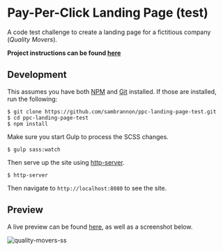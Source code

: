 # Pay-Per-Click Landing Page (test)
A code test challenge to create a landing page for a fictitious company (_Quality Movers_).

**Project instructions can be found [here](INSTRUCTIONS.md)**

## Development

This assumes you have both [NPM](http://bower.io/) and [Git](https://git-scm.com/) installed. If those are installed, run the following:

    $ git clone https://github.com/sambrannon/ppc-landing-page-test.git
    $ cd ppc-landing-page-test
    $ npm install

Make sure you start Gulp to process the SCSS changes.

    $ gulp sass:watch

Then serve up the site using [http-server](https://www.npmjs.com/package/http-server).

    $ http-server

Then navigate to `http://localhost:8080` to see the site.

## Preview

A live preview can be found [here](http://qualitymovers.sambrannon.com/), as well as a screenshot below.

![quality-movers-ss](https://cloud.githubusercontent.com/assets/7304891/14165608/6655edfc-f6d0-11e5-991d-7fa2d58296fb.png)
